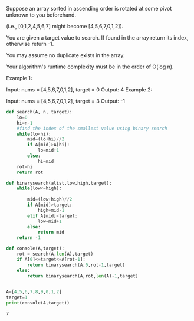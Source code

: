 
Suppose an array sorted in ascending order is rotated at some pivot unknown to you beforehand.

(i.e., [0,1,2,4,5,6,7] might become [4,5,6,7,0,1,2]).

You are given a target value to search. If found in the array return its index, otherwise return -1.

You may assume no duplicate exists in the array.

Your algorithm's runtime complexity must be in the order of O(log n).

Example 1:

Input: nums = [4,5,6,7,0,1,2], target = 0
Output: 4
Example 2:

Input: nums = [4,5,6,7,0,1,2], target = 3
Output: -1


```python
def search(A, n, target):
    lo=0
    hi=n-1
    #find the index of the smallest value using binary search
    while(lo<hi):
        mid=(lo+hi)//2
        if A[mid]>A[hi]:
            lo=mid+1
        else:
            hi=mid
    rot=hi
    return rot

def binarysearch(alist,low,high,target):
    while(low<=high):
        
        mid=(low+high)//2
        if A[mid]>target:
            high=mid-1
        elif A[mid]<target:
            low=mid+1
        else:
            return mid
    return -1

def console(A,target):
    rot = search(A,len(A),target)
    if A[0]<=target<=A[rot-1]:
        return binarysearch(A,0,rot-1,target)
    else:
        return binarysearch(A,rot,len(A)-1,target)

    
A=[4,5,6,7,8,9,0,1,2]
target=1
print(console(A,target))
```

    7

